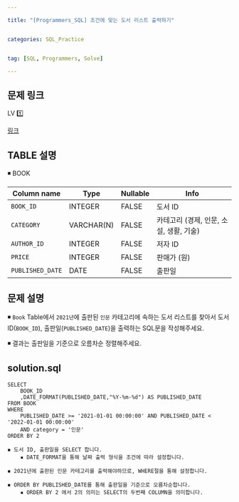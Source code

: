 ```yaml
---

title: "[Programmers_SQL] 조건에 맞는 도서 리스트 출력하기"


categories: SQL_Practice


tag: [SQL, Programmers, Solve]

---
```


## 문제 링크

LV 1️⃣

[링크](https://school.programmers.co.kr/learn/courses/30/lessons/144853)

## TABLE 설명

◾ BOOK

|Column name|Type|Nullable|Info|
|-|-|-|-|
|`BOOK_ID`|INTEGER|FALSE|도서 ID|
|`CATEGORY`|VARCHAR(N)|FALSE|카테고리 (경제, 인문, 소설, 생활, 기술)|
|`AUTHOR_ID`|INTEGER|FALSE|저자 ID|
|`PRICE`|INTEGER|FALSE|판매가 (원)|
|`PUBLISHED_DATE`|DATE|FALSE|출판일|

## 문제 설명

◾ `Book` Table에서 `2021년`에 출판된 `인문` 카테고리에 속하는 도서 리스트를 찾아서 도서 ID(`BOOK_ID`), 출판일(`PUBLISHED_DATE`)을 출력하는 SQL문을 작성해주세요. 

◾ 결과는 출판일을 기준으로 오름차순 정렬해주세요. 

## solution.sql
    SELECT
        BOOK_ID
        ,DATE_FORMAT(PUBLISHED_DATE,"%Y-%m-%d") AS PUBLISHED_DATE
    FROM BOOK 
    WHERE 
        PUBLISHED_DATE >= '2021-01-01 00:00:00' AND PUBLISHED_DATE < '2022-01-01 00:00:00'
        AND category = '인문'
    ORDER BY 2


```
◾ 도서 ID, 출판일을 SELECT 합니다. 
    ▪ DATE_FORMAT을 통해 날짜 출력 형식을 조건에 따라 설정합니다. 

◾ 2021년에 출판된 인문 카테고리를 출력해야하므로, WHERE절을 통해 설정합니다. 

◾ ORDER BY PUBLISHED_DATE를 통해 출판일을 기준으로 오름차순합니다. 
    ▪ ORDER BY 2 에서 2의 의미는 SELECT의 두번째 COLUMN을 의미합니다. 
```